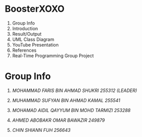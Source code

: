 # BoosterXOXO

1. Group Info  
2. Introduction  
3. Result/Output  
4. UML Class Diagram  
5. YouTube Presentation  
6. References  
7. Real-Time Programming Group Project  

# Group Info

1. *MOHAMMAD FARIS BIN AHMAD SHUKRI 255312 (LEADER)*

2. *MUHAMMAD SUFYAN BIN AHMAD KAMAL 255541*

3. *MOHAMAD AIDIL QAYYUM BIN MOHD TARMIZI 253288*

4. *AHMED ABOBAKR OMAR BAWAZIR  249879*

5. *CHIN SHIANN FUH 256643*


